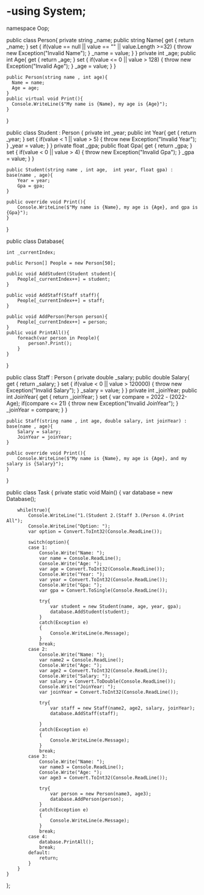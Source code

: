 # -using System; 

namespace Oop;  

public class Person{
    private string _name;
    public string Name{
        get { return _name; }
        set { 
                if(value == null || value == "" || value.Length >=32)
                {
                    throw new Exception("Invalid Name");
                }
                _name = value; 
            }
    }
    private int _age;
    public int Age{
        get { return _age; }
        set { 
                if(value <= 0 || value > 128)
                {
                    throw new Exception("Invalid Age");
                }
                _age = value; 
            }
    }

    public Person(string name , int age){
      Name = name;
      Age = age;
    }   
    public virtual void Print(){
      Console.WriteLine($"My name is {Name}, my age is {Age}");
    }
}

public class Student : Person {
    private int _year;
    public int Year{
        get { return _year; }
        set { 
                if(value < 1 || value > 5)
                {
                throw new Exception("Invalid Year");
                }
                _year = value; 
            }
    }
    private float _gpa;
    public float Gpa{
        get { return _gpa; }
        set { 
                if(value < 0 || value > 4)
                {
                throw new Exception("Invalid Gpa");
                }
                _gpa = value; 
            }
    }

    public Student(string name , int age,  int year, float gpa) : base(name , age){
        Year = year;
        Gpa = gpa;
    }

    public override void Print(){
        Console.WriteLine($"My name is {Name}, my age is {Age}, and gpa is {Gpa}");
    }
}


public class Database{
  
    int _currentIndex;

    public Person[] People = new Person[50];

    public void AddStudent(Student student){
        People[_currentIndex++] = student;
    } 

    public void AddStaff(Staff staff){
        People[_currentIndex++] = staff;
    }

    public void AddPerson(Person person){
        People[_currentIndex++] = person;
    } 
    public void PrintAll(){
        foreach(var person in People){
            person?.Print();
        }
    } 

}

public class Staff : Person {
    private double _salary;
    public double Salary{
        get { return _salary; }
        set { 
                if(value < 0 || value > 120000)
                {
                    throw new Exception("Invalid Salary");
                }
                _salary = value; 
            }
    }
    private int _joinYear;
    public int JoinYear{
        get { return _joinYear; }
        set { 
                var compare = 2022 - (2022-Age);
                if(compare <= 21)
                {
                    throw new Exception("Invalid JoinYear");
                }
                _joinYear = compare; 
            }
    }

    public Staff(string name , int age, double salary, int joinYear) : base(name , age){
        Salary = salary;
        JoinYear = joinYear;
    }

    public override void Print(){
        Console.WriteLine($"My name is {Name}, my age is {Age}, and my salary is {Salary}");
    }

}

public class Task
{
    private static void Main()
    {
        var database = new Database();

        while(true){
            Console.WriteLine("1.(Student 2.(Staff 3.(Person 4.(Print All");
            Console.WriteLine("Option: ");
            var option = Convert.ToInt32(Console.ReadLine());

            switch(option){
            case 1:
                Console.Write("Name: ");
                var name = Console.ReadLine();
                Console.Write("Age: ");
                var age = Convert.ToInt32(Console.ReadLine());
                Console.Write("Year: ");
                var year = Convert.ToInt32(Console.ReadLine());
                Console.Write("Gpa: ");
                var gpa = Convert.ToSingle(Console.ReadLine());
                
                try{
                    var student = new Student(name, age, year, gpa);
                    database.AddStudent(student);
                }
                catch(Exception e)
                {
                    Console.WriteLine(e.Message);
                }
                break;
            case 2:
                Console.Write("Name: ");
                var name2 = Console.ReadLine();
                Console.Write("Age: ");
                var age2 = Convert.ToInt32(Console.ReadLine());
                Console.Write("Salary: ");
                var salary = Convert.ToDouble(Console.ReadLine());
                Console.Write("JoinYear: ");
                var joinYear = Convert.ToInt32(Console.ReadLine());

                try{
                    var staff = new Staff(name2, age2, salary, joinYear);
                    database.AddStaff(staff);
                    
                }
                catch(Exception e)
                {
                    Console.WriteLine(e.Message);
                }
                break;
            case 3:
                Console.Write("Name: ");
                var name3 = Console.ReadLine();
                Console.Write("Age: ");
                var age3 = Convert.ToInt32(Console.ReadLine());

                try{
                    var person = new Person(name3, age3);
                    database.AddPerson(person);
                }
                catch(Exception e)
                {
                    Console.WriteLine(e.Message);
                }
                break;
            case 4:
                database.PrintAll();
                break;
            default:
                return;
            }
        } 
    }  
};
